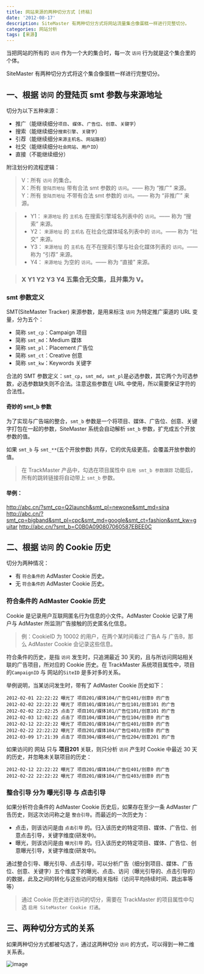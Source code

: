 ```yaml
---
title: 网站来源的两种切分方式 [终稿]
date: '2012-08-17'
description: SiteMaster 有两种切分方式将网站流量集合像蛋糕一样进行完整切分。
categories: 网站分析
tags: [来源]
---
```


当把网站的所有的 `访问` 作为一个大的集合时，每一次 `访问` 行为就是这个集合里的个体。

SiteMaster 有两种切分方式将这个集合像蛋糕一样进行完整切分。

## 一、根据 `访问` 的登陆页 smt 参数与来源地址

切分为以下五种来源：

* 推广（能继续细分`项目`、`媒体`、`广告位`、`创意`、`关键字`）
* 搜索（能继续细分`搜索引擎`、`关键字`）
* 引荐（能继续细分`来源主机名`、`网站路径`）
* 社交（能继续细分`社会网站`、`用户ID`）
* 直接（不能继续细分）

附注划分的流程逻辑：

> V：所有 `访问` 的集合。  
> X：所有 `登陆页地址` 带有合法 smt 参数的 `访问`。—— 称为 “推广” 来源。  
> Y：所有 `登陆页地址` 不带有合法 smt 参数的 `访问`。—— 称为 “非推广” 来源。

> * Y1： `来源地址` 的 `主机名` 在搜索引擎域名列表中的 `访问`。—— 称为 “搜索” 来源。  
> * Y2： `来源地址` 的 `主机名` 在社会化媒体域名列表中的 `访问`。—— 称为 “社交” 来源。  
> * Y3： `来源地址` 的 `主机名` 在不在搜索引擎与社会化媒体列表的 `访问`。—— 称为 “引荐” 来源。  
> * Y4： `来源地址` 为空的 `访问`。—— 称为 “直接” 来源。  

> ### X Y1 Y2 Y3 Y4 五集合无交集，且并集为 V。

### smt 参数定义

SMT(SiteMaster Tracker) 来源参数，是用来标注 `访问` 为特定推广渠道的 URL 变量，分为五个：

* 简称 `smt_cp`：Campaign 项目
* 简称 `smt_md`：Medium 媒体
* 简称 `smt_pl`：Placement 广告位
* 简称 `smt_ct`：Creative 创意
* 简称 `smt_kw`：Keywords 关键字

合法的 SMT 参数定义：`smt_cp`，`smt_md`，`smt_pl`是必选参数，其它两个为可选参数，必选参数缺失则不合法。注意这些参数在 URL 中使用，所以需要保证字符的合法性。

#### 奇妙的 smt_b 参数

为了实现与广告端的整合，`smt_b` 参数是一个将项目、媒体、广告位、创意、关键字打包在一起的参数，SiteMaster 系统会自动解析 `smt_b` 参数，扩充成五个开放参数的值。

如果 `smt_b` 与 `smt_**`(五个开放参数) 共存，它的优先级更高，会覆盖开放参数的值。

> 在 TrackMaster 产品中，勾选在项目属性中 `启用 smt_b 参数跟踪` 功能后，所有的跳转链接将自动带上 `smt_b` 参数。

#### 举例：

http://abc.cn/?smt_cp=Q2launch&smt_pl=newone&smt_md=sina
http://abc.cn/?smt_cp=bigband&smt_pl=cpc&smt_md=google&smt_ct=fashion&smt_kw=guitar
http://abc.cn/?smt_b=C0B0A090807060587EBEE0C


## 二、根据 `访问` 的 Cookie 历史

切分为两种情况：

* 有 `符合条件的` AdMaster Cookie 历史。
* 无 `符合条件的` AdMaster Cookie 历史。

### 符合条件的 AdMaster Cookie 历史

Cookie 是记录用户互联网匿名行为信息的小文件。AdMaster Cookie 记录了用户与 AdMaster 所监测广告接触的历史匿名化信息。

> 例：CookieID 为 10002 的用户，在两个某时间看过 广告A 与 广告B，那么 AdMaster Cookie 会记录这些信息。

符合条件的历史，是指 `访问` 发生时，只追溯最近 30 天的，且与所访问网站相关联的广告项目，所对应的 Cookie 历史。在 TrackMaster 系统项目属性中，项目的`CampaignID` 与 网站的`SiteID` 是多对多的关系。

举例说明，当某访问发生时，带有了 AdMaster Cookie 历史如下：

	2012-02-01 22:22:22 曝光了 项目201/媒体104/广告位401/创意0 的广告
	2012-02-02 22:22:22 曝光了 项目101/媒体101/广告位101/创意101 的广告
	2012-02-02 22:22:25 点击了 项目101/媒体101/广告位101/创意101 的广告
	2012-02-03 12:02:22 点击了 项目104/媒体104/广告位104/创意0 的广告
	2012-02-12 22:22:22 曝光了 项目201/媒体104/广告位401/创意0 的广告
	2012-02-22 22:22:22 曝光了 项目201/媒体104/广告位403/创意0 的广告
	2012-03-09 17:21:39 点击了 项目304/媒体401/广告位204/创意201 的广告

如果访问的 网站 只与 **项目201** 关联，则只分析 `访问` 产生时 Cookie 中最近 30 天的历史，并忽略未关联项目的历史：

	2012-02-12 22:22:22 曝光了 项目201/媒体104/广告位401/创意0 的广告
	2012-02-22 22:22:22 曝光了 项目201/媒体104/广告位403/创意0 的广告

### 整合引导 分为 曝光引导 与 点击引导

如果分析符合条件的 AdMaster Cookie 历史后，如果存在至少一条 AdMaster 广告历史，则这次访问称之是 `整合引导`。而最近的一次历史为：

* 点击，则该访问是由 `点击引导` 的。归入该历史的特定项目、媒体、广告位、创意点击引导，关键字维度(研发中)。
* 曝光，则该访问是由 `曝光引导` 的。归入该历史的特定项目、媒体、广告位、创意曝光引导，关键字维度(研发中)。

通过整合引导、曝光引导、点击引导，可以分析广告（细分到项目、媒体、广告位、创意、关键字）五个维度下的曝光、点击、访问（曝光引导的、点击引导的）的数据，此及之间的转化与这些访问的相关指标（访问平均持续时间、跳出率等等）

> 通过 Cookie 历史进行访问的切分，需要在 TrackMaster 的项目属性中勾选 `启用 SiteMaster Cookie 打通`。

## 三、两种切分方式的关系

如果两种切分方式都被勾选了，通过这两种切分 `访问` 的方式，可以得到一种二维关系表。

![image]({{urls.media}}/img/2012/traffic-source.png)